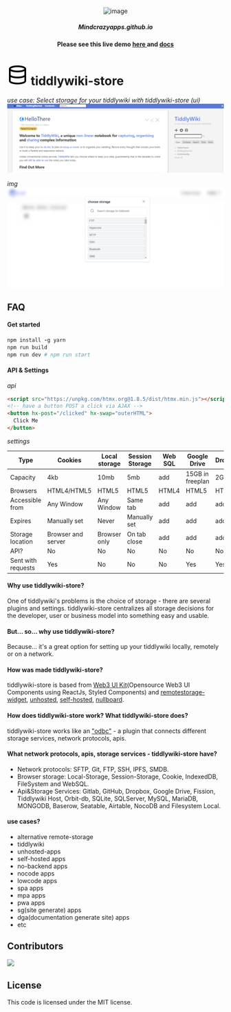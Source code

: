<br/>

<p align="center">
 <img src="https://cdn-icons-png.flaticon.com/512/8947/8947740.png" alt="image" width="70px">
</p>

<h5 align="center">Mindcrazyapps.github.io</h5>

<h4 align="center"> Please see this live demo <a href="https://tiddlywiki-store.netlify.app/"> here </a>  and <a href="https://mindcrazyapps.github.io/tiddlywiki-store/#/"> docs </a> </h3>

# <img src="./logo.svg"> tiddlywiki-store

*use case: Select storage for your tiddlywiki with tiddlywiki-store (ui)*
<img src="./screenshot/img2.png" alt="image"/>

*img*
<img src="./screenshot/img1.png" alt="image"/>

## FAQ

#### Get started
```ruby
npm install -g yarn
npm run build
npm run dev # npm run start
```

#### API & Settings
*api*
```html
<script src="https://unpkg.com/htmx.org@1.8.5/dist/htmx.min.js"></script>
<!-- have a button POST a click via AJAX -->
<button hx-post="/clicked" hx-swap="outerHTML">
  Click Me
</button>
```

*settings*

| Type               	| Cookies            	| Local storage 	| Session Storage 	| Web SQL 	| Google Drive     	| Dropbox 	| NocoDB 	| Airtable 	| SeaTable | Grist  	| IndexDB  	| HistoryPush  	|
|--------------------	|--------------------	|---------------	|-----------------	|---------	|------------------	|---------	|---------	|---------	|---------	|--------	|--------	|--------	|
| Capacity           	| 4kb                	| 10mb          	| 5mb             	| add     	| 15GB in freeplan 	| 2GB     	| 2GB     	| 2GB     	| 2GB     	| 2GB    	| 2GB    	|2GB    	|
| Browsers           	| HTML4/HTML5        	| HTML5         	| HTML5           	| HTML4   	| HTML5            	| HTML5   	| HTML5   	| HTML5   	| HTML5    | HTML5   | 2GB    	|2GB    	|
| Accessible from    	| Any Window         	| Any Window    	| Same tab        	| add     	| add              	| add     	| add     	| add     	| add     	| add    	| 2GB    	|2GB    	|
| Expires            	| Manually set       	| Never         	| Manually set    	| add     	| add              	| add     	| add     	| add     	| add     	| add    	| 2GB    	|2GB    	|
| Storage location   	| Browser and server 	| Browser only  	| On tab close    	| add     	| add              	| add     	| add     	| add     	| add     	| add    	| 2GB    	|2GB    	|
| API?               	| No                 	| No            	| No              	| No      	| No               	| No      	| add     	| add     	| add     	| add    	| 2GB    	|2GB    	|
| Sent with requests 	| Yes                	| No            	| No              	| No      	| Yes              	| Yes     	| Yes     	| Yes     	| Yes     	| Yes    	|Yes    	|Yes    	|

#### Why use tiddlywiki-store?
One of tiddlywiki's problems is the choice of storage - there are several plugins and settings. tiddlywiki-store centralizes all storage decisions for the developer, user or business model into something easy and usable.

#### But... so... why use tiddlywiki-store?
Because... it's a great option for setting up your tiddlywiki locally, remotely or on a network.

#### How was made tiddlywiki-store?
tiddlywiki-store is based from [Web3 UI Kit](https://github.com/devzstudio/Web3UIKit/)(Opensource Web3 UI Components using ReactJs, Styled Components) and [remotestorage-widget](https://github.com/remotestorage/remotestorage-widget), [unhosted](https://unhosted.org/apps/), [self-hosted](https://selfhosted.show/), [nullboard](https://nullboard.io/preview). 

#### How does tiddlywiki-store work? What tiddlywiki-store does?
tiddlywiki-store works like an ["odbc"](https://learn.microsoft.com/en-us/sql/odbc/reference/what-is-odbc?view=sql-server-ver16) - a plugin that connects different storage services, network protocols, apis.

#### What network protocols, apis, storage services - tiddlywiki-store have?
- Network protocols: SFTP, Git, FTP, SSH, IPFS, SMDB.
- Browser storage: Local-Storage, Session-Storage, Cookie, IndexedDB, FileSystem and WebSQL.
- Api&Storage Services: Gitlab, GitHub, Dropbox, Google Drive, Fission, Tiddlywiki Host, Orbit-db, SQLite, SQLServer, MySQL, MariaDB, MONGODB, Baserow, Seatable, Airtable, NocoDB and Filesystem Local.

#### use cases?
- alternative remote-storage
- tiddlywiki
- unhosted-apps
- self-hosted apps
- no-backend apps
- nocode apps
- lowcode apps
- spa apps
- mpa apps
- pwa apps
- sg(site generate) apps
- dga(documentation generate site) apps
- etc

## Contributors

<a href="https://github.com/mindcrazyapps/tiddlywiki-store/graphs/contributors">
  <img src="https://contrib.rocks/image?repo=mindcrazyapps/tiddlywiki-store" />
</a>

## License
This code is licensed under the MIT license.
